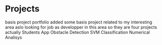# Projects
basis project portfolio
added some basis project related to my interesting area
aslo looking for job as developper in this area
so they are four projects actually
Students App
Obstacle Detection
SVM
Classification
Numerical Analisys
